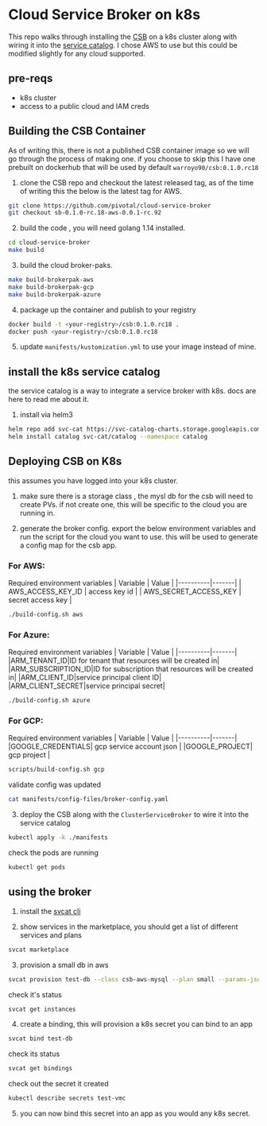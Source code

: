 # Cloud Service Broker on k8s

This repo walks through installing the [CSB](https://github.com/pivotal/cloud-service-broker) on a k8s cluster along with wiring it into the [service catalog](https://svc-cat.io/). I chose AWS to use but this could be modified slightly for any cloud supported.

## pre-reqs

* k8s cluster
* access to a public cloud and IAM creds

## Building the CSB Container
 
 As of writing this, there is not a published CSB container image so we will go through the process of making one. if you choose to skip this I have one prebuilt on dockerhub that will be used by default `warroyo90/csb:0.1.0.rc18`

1. clone the CSB repo and checkout the latest released tag, as of the time of writing this the below is the latest tag for AWS. 

```bash
git clone https://github.com/pivotal/cloud-service-broker
git checkout sb-0.1.0-rc.18-aws-0.0.1-rc.92
```

2. build the code , you will need golang 1.14 installed.

```bash
cd cloud-service-broker
make build
```

3. build the cloud broker-paks. 

```bash
make build-brokerpak-aws
make build-brokerpak-gcp
make build-brokerpak-azure
```

4. package up the container and publish to your registry

```bash
docker build -t <your-registry>/csb:0.1.0.rc18 .
docker push <your-registry>/csb:0.1.0.rc18
```

5. update `manifests/kustomization.yml` to use your image instead of  mine.

## install the k8s service catalog

the service catalog is a way to integrate a service broker with k8s. docs are here to read me about it.

1. install via helm3

```bash
helm repo add svc-cat https://svc-catalog-charts.storage.googleapis.com
helm install catalog svc-cat/catalog --namespace catalog
```

## Deploying CSB on K8s

this assumes you have logged into your k8s cluster.

1. make sure there is  a storage class , the mysl db for the csb will need to create PVs. if not create one, this will be specific to the cloud you are running in.

2. generate the broker config. export the below environment variables and run the script for the cloud you want to use.  this will be used to generate a config map for the csb app. 

### For AWS:
Required environment variables
| Variable | Value |
|----------|-------|
| AWS_ACCESS_KEY_ID | access key id |
| AWS_SECRET_ACCESS_KEY | secret access key |

```bash
./build-config.sh aws
```

### For Azure:
Required environment variables
| Variable | Value |
|----------|-------|
|ARM_TENANT_ID|ID for tenant that resources will be created in|
|ARM_SUBSCRIPTION_ID|ID for subscription that resources will be created in|
|ARM_CLIENT_ID|service principal client ID|
|ARM_CLIENT_SECRET|service principal secret|

```bash
./build-config.sh azure
```

### For GCP:
Required environment variables
| Variable | Value |
|----------|-------|
|GOOGLE_CREDENTIALS| gcp service account json |
|GOOGLE_PROJECT| gcp project |


```bash
scripts/build-config.sh gcp
```

validate config was updated

```bash
cat manifests/config-files/broker-config.yaml
```


3. deploy the CSB along with the `ClusterServiceBroker` to wire it into the service catalog

```bash
kubectl apply -k ./manifests
```
check the pods are running

```bash
kubectl get pods
```

## using the broker

1. install the [svcat cli](https://svc-cat.io/docs/cli/)

2. show services in the marketplace, you should get a list of different services and plans

```bash
svcat marketplace
```

3. provision a small db in aws

```bash
svcat provision test-db --class csb-aws-mysql --plan small --params-json '{"publicly_accessible": true}'
```

check it's status

```bash
svcat get instances
```

4. create a binding, this will provision a k8s secret you can bind to an app

```bash
svcat bind test-db
```

check its status

```bash
svcat get bindings
```

check out the secret it created

```bash
kubectl describe secrets test-vmc
```

5. you can now bind this secret into an app as you would any k8s secret.




